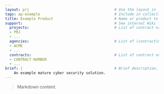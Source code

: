 ```yaml
---
layout: prj                                       # Use the layout in _includes/ap.liquid
tags: ap-example                                  # Include in collections.ap (ap to go live)
title: Example Product                            # Name or product to print
support:                                          # See internal Wiki for more info
  projects:                                       # List of contract names
  - PRJ
  - ...
  agencies:                                       # List of (contracting/funding) agencies
  - ACME
  - ...
  contracts:                                      # List of contract numbers
  - CONTRACT-NUMBER
  - ...
brief: |                                          # Brief description, 1 sentence
    An example mature cyber security solution.
---
```


> Markdown content.
